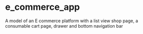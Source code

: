 # e_commerce_app

A model of an E commerce platform with a list view shop page, a consumable cart page, drawer and bottom navigation bar
